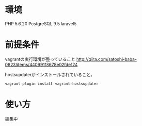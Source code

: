 # 環境
PHP 5.6.20
PostgreSQL 9.5
laravel5

# 前提条件
vagrantの実行環境が整っていること
http://qiita.com/satoshi-baba-0823/items/44099118678e02fde124

hostsupdaterがインストールされていること。

```
vagrant plugin install vagrant-hostsupdater
```

# 使い方
編集中
